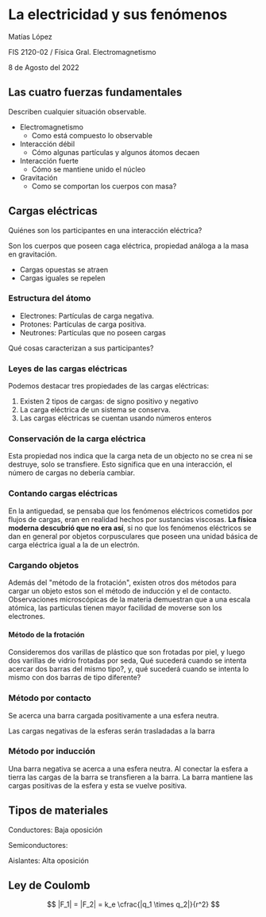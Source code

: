 # La electricidad y sus fenómenos

Matías López

FIS 2120-02 / Física Gral. Electromagnetismo

8 de Agosto del 2022

## Las cuatro fuerzas fundamentales

Describen cualquier situación observable.

* Electromagnetismo
  * Como está compuesto lo observable
* Interacción débil
  * Cómo algunas partículas y algunos átomos decaen
* Interacción fuerte
  * Cómo se mantiene unido el núcleo
* Gravitación
  * Como se comportan los cuerpos con masa?

## Cargas eléctricas

Quiénes son los participantes en una interacción eléctrica?

Son los cuerpos que poseen caga eléctrica, propiedad análoga a la
masa en gravitación.

* Cargas opuestas se atraen
* Cargas iguales se repelen

### Estructura del átomo

* Electrones: Partículas de carga negativa.
* Protones: Partículas de carga positiva.
* Neutrones: Partículas que no poseen cargas

Qué cosas caracterizan a sus participantes?

### Leyes de las cargas eléctricas

Podemos destacar tres propiedades de las cargas eléctricas:

1. Existen 2 tipos de cargas: de signo positivo y negativo
2. La carga eléctrica de un sistema se conserva.
3. Las cargas eléctricas se cuentan usando números enteros

### Conservación de la carga eléctrica

Esta propiedad nos indica que la carga neta de un objecto
no se crea ni se destruye, solo se transfiere. Esto significa
que en una interacción, el número de cargas no debería cambiar.

### Contando cargas eléctricas

En la antiguedad, se pensaba que los fenómenos eléctricos cometidos por flujos
de cargas, eran en realidad hechos por sustancias viscosas. **La física moderna
descubrió que no era así**, si no que los fenómenos eléctricos se dan en general
por objetos corpusculares que poseen una unidad básica de carga eléctrica igual
a la de un electrón.

### Cargando objetos

Además del "método de la frotación", existen otros dos métodos para cargar un objeto
estos son el método de inducción y el de contacto.
Observaciones microscópicas de la materia demuestran que a una escala atómica, las
particulas tienen mayor facilidad de moverse son los electrones.

#### Método de la frotación

Consideremos dos varillas de plástico que son frotadas por piel, y luego dos varillas
de vidrio frotadas por seda, Qué sucederá cuando se intenta acercar dos barras
del mismo tipo?, y, qué sucederá cuando se intenta lo mismo con dos barras de
tipo diferente?

### Método por contacto

Se acerca una barra cargada positivamente a una esfera neutra.

Las cargas negativas de la esferas serán trasladadas a la barra

### Método por inducción

Una barra negativa se acerca a una esfera neutra. Al conectar la esfera a tierra
las cargas de la barra se transfieren a la barra. La barra mantiene las cargas
positivas de la esfera y esta se vuelve positiva.

## Tipos de materiales

Conductores: Baja oposición

Semiconductores:

Aislantes: Alta oposición

## Ley de Coulomb

$$
|F_1| = |F_2| = k_e  \cfrac{|q_1 \times q_2|}{r^2}
$$
